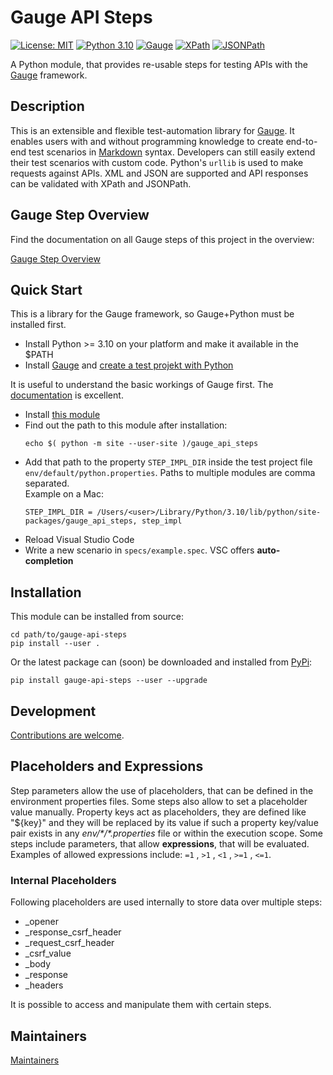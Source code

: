 # Gauge API Steps

[![License: MIT](https://img.shields.io/badge/License-MIT-blue.svg)](./LICENCE)
[![Python 3.10](https://img.shields.io/badge/Python-3.10-blue.svg?logo=python&logoColor=white)](https://www.python.org/downloads/release/python-31012/)
[![Gauge](https://img.shields.io/badge/Framework-Gauge-blue)](https://github.com/getgauge)
[![XPath](https://img.shields.io/badge/XPath-blue)](https://www.w3schools.com/xml/xpath_syntax.asp)
[![JSONPath](https://img.shields.io/badge/JSONPath-blue)](https://github.com/h2non/jsonpath-ng)

A Python module, that provides re-usable steps for testing APIs with the [Gauge](https://gauge.org/) framework.

## Description

This is an extensible and flexible test-automation library for [Gauge](https://gauge.org). It enables users with and without programming knowledge to create end-to-end test scenarios in [Markdown](https://www.markdownguide.org/) syntax. Developers can still easily extend their test scenarios with custom code. Python's `urllib` is used to make requests against APIs. XML and JSON are supported and API responses can be validated with XPath and JSONPath.

## Gauge Step Overview

Find the documentation on all Gauge steps of this project in the overview:

[Gauge Step Overview](./docs/STEPS.md)

## Quick Start

This is a library for the Gauge framework, so Gauge+Python must be installed first.

* Install Python >= 3.10 on your platform and make it available in the \$PATH
* Install [Gauge](https://docs.gauge.org/getting_started/installing-gauge.html?language=python&ide=vscode) and [create a test projekt with Python](https://docs.gauge.org/getting_started/create-test-project.html?os=macos&language=python&ide=vscode)

It is useful to understand the basic workings of Gauge first. The [documentation](https://docs.gauge.org/?os=macos&language=python&ide=vscode) is excellent.

* Install [this module](#installation)
* Find out the path to this module after installation:
  ```shell
  echo $( python -m site --user-site )/gauge_api_steps
  ```
* Add that path to the property `STEP_IMPL_DIR` inside the test project file `env/default/python.properties`. Paths to multiple modules are comma separated.\
  Example on a Mac:
  ```
  STEP_IMPL_DIR = /Users/<user>/Library/Python/3.10/lib/python/site-packages/gauge_api_steps, step_impl
  ```
* Reload Visual Studio Code
* Write a new scenario in `specs/example.spec`. VSC offers **auto-completion**

## Installation

This module can be installed from source:

```shell
cd path/to/gauge-api-steps
pip install --user .
```

Or the latest package can (soon) be downloaded and installed from [PyPi](https://pypi.org):

```shell
pip install gauge-api-steps --user --upgrade
```

## Development

[Contributions are welcome](./docs/CONTRIBUTING.md).

## Placeholders and Expressions

Step parameters allow the use of placeholders, that can be defined in the environment properties files. Some steps also allow to set a placeholder value manually. Property keys act as placeholders, they are defined like "\${key}" and they will be replaced by its value if such a property key/value pair exists in any _env/\*/\*.properties_ file or within the execution scope.
Some steps include parameters, that allow **expressions**, that will be evaluated.
Examples of allowed expressions include: `=1` , `>1` , `<1` , `>=1` , `<=1`.

### Internal Placeholders

Following placeholders are used internally to store data over multiple steps:

* \_opener
* \_response\_csrf\_header
* \_request\_csrf\_header
* \_csrf\_value
* \_body
* \_response
* \_headers

It is possible to access and manipulate them with certain steps.

## Maintainers

[Maintainers](./docs/MAINTAINERS.md)
